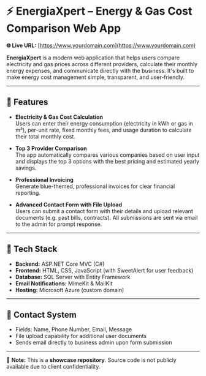 # ⚡ EnergiaXpert – Energy & Gas Cost Comparison Web App

**🌐 Live URL:** [https://www.yourdomain.com](https://www.yourdomain.com)

**EnergiaXpert** is a modern web application that helps users compare electricity and gas prices across different providers, calculate their monthly energy expenses, and communicate directly with the business. It's built to make energy cost management simple, transparent, and user-friendly.

---

## 🚀 Features

- **Electricity & Gas Cost Calculation**  
  Users can enter their energy consumption (electricity in kWh or gas in m³), per-unit rate, fixed monthly fees, and usage duration to calculate their total monthly cost.

- **Top 3 Provider Comparison**  
  The app automatically compares various companies based on user input and displays the top 3 options with the best pricing and estimated yearly savings.

- **Professional Invoicing**  
  Generate blue-themed, professional invoices for clear financial reporting.

- **Advanced Contact Form with File Upload**  
  Users can submit a contact form with their details and upload relevant documents (e.g. past bills, contracts). All submissions are sent via email to the admin for prompt response.

---

## 🧰 Tech Stack

- **Backend:** ASP.NET Core MVC (C#)  
- **Frontend:** HTML, CSS, JavaScript (with SweetAlert for user feedback)  
- **Database:** SQL Server with Entity Framework  
- **Email Notifications:** MimeKit & MailKit  
- **Hosting:** Microsoft Azure (custom domain)

---

## 📩 Contact System

- Fields: Name, Phone Number, Email, Message  
- File upload capability for additional user documents  
- Sends email directly to business admin upon form submission

---

📌 **Note:** This is a **showcase repository**. Source code is not publicly available due to client confidentiality.
